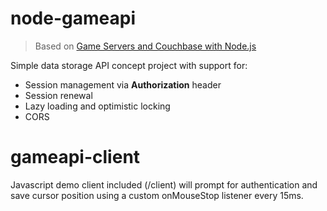 # node-gameapi

> Based on [Game Servers and Couchbase with Node.js](blog.couchbase.com/game-servers-and-couchbase-nodejs-part-1)

Simple data storage API concept project with support for:
* Session management via **Authorization** header
* Session renewal
* Lazy loading and optimistic locking
* CORS

# gameapi-client
Javascript demo client included (/client) will prompt for authentication and save cursor position using a custom onMouseStop listener every 15ms.
